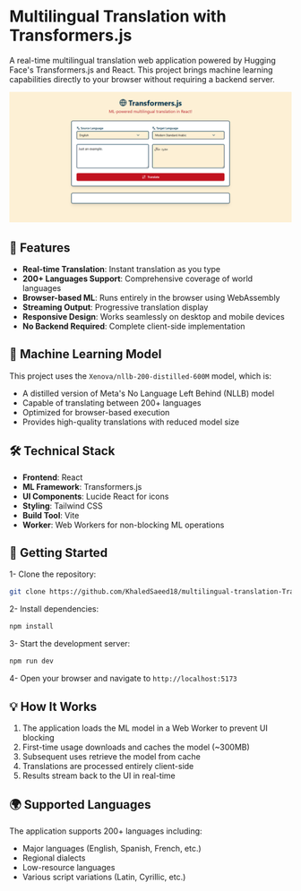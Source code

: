 # Multilingual Translation with Transformers.js

A real-time multilingual translation web application powered by Hugging Face's Transformers.js and React. This project brings machine learning capabilities directly to your browser without requiring a backend server.

![Demo Screenshot](./demo.png)

## 🌟 Features

- **Real-time Translation**: Instant translation as you type
- **200+ Languages Support**: Comprehensive coverage of world languages
- **Browser-based ML**: Runs entirely in the browser using WebAssembly
- **Streaming Output**: Progressive translation display
- **Responsive Design**: Works seamlessly on desktop and mobile devices
- **No Backend Required**: Complete client-side implementation

## 🤖 Machine Learning Model

This project uses the `Xenova/nllb-200-distilled-600M` model, which is:

- A distilled version of Meta's No Language Left Behind (NLLB) model
- Capable of translating between 200+ languages
- Optimized for browser-based execution
- Provides high-quality translations with reduced model size

## 🛠️ Technical Stack

- **Frontend**: React
- **ML Framework**: Transformers.js
- **UI Components**: Lucide React for icons
- **Styling**: Tailwind CSS
- **Build Tool**: Vite
- **Worker**: Web Workers for non-blocking ML operations

## 🚀 Getting Started

1- Clone the repository:

```bash
git clone https://github.com/KhaledSaeed18/multilingual-translation-Transformers.js.git
```

2- Install dependencies:

```bash
npm install
```

3- Start the development server:

```bash
npm run dev
```

4- Open your browser and navigate to `http://localhost:5173`

## 💡 How It Works

1. The application loads the ML model in a Web Worker to prevent UI blocking
2. First-time usage downloads and caches the model (~300MB)
3. Subsequent uses retrieve the model from cache
4. Translations are processed entirely client-side
5. Results stream back to the UI in real-time

## 🌍 Supported Languages

The application supports 200+ languages including:

- Major languages (English, Spanish, French, etc.)
- Regional dialects
- Low-resource languages
- Various script variations (Latin, Cyrillic, etc.)
